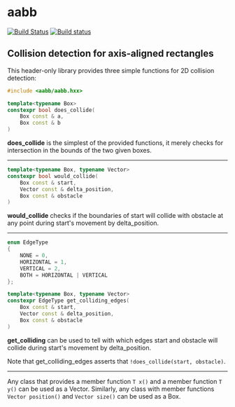 # aabb

[![Build Status](https://travis-ci.org/butzsch/aabb.svg?branch=master)](https://travis-ci.org/butzsch/aabb)
[![Build status](https://ci.appveyor.com/api/projects/status/ghavo0qdlefr0vx3?svg=true)](https://ci.appveyor.com/project/butzsch/aabb)

## Collision detection for axis-aligned rectangles

This header-only library provides three simple functions for 2D collision detection:

```c++
#include <aabb/aabb.hxx>

template<typename Box>
constexpr bool does_collide(
    Box const & a,
    Box const & b
)
```
**does_collide** is the simplest of the provided functions, it merely checks for intersection in the bounds of the two given boxes.

---

```c++
template<typename Box, typename Vector>
constexpr bool would_collide(
    Box const & start,
    Vector const & delta_position,
    Box const & obstacle
)
```
**would_collide** checks if the boundaries of start will collide with obstacle at any point during start's movement by delta_position.

---

```c++
enum EdgeType
{
    NONE = 0,
    HORIZONTAL = 1,
    VERTICAL = 2,
    BOTH = HORIZONTAL | VERTICAL
};

template<typename Box, typename Vector>
constexpr EdgeType get_colliding_edges(
    Box const & start,
    Vector const & delta_position,
    Box const & obstacle
)
```
**get_colliding** can be used to tell with which edges start and obstacle will collide during start's movement by delta_position.

Note that get_colliding_edges asserts that `!does_collide(start, obstacle)`.

---

Any class that provides a member function `T x()` and a member function `T y()` can be used as a Vector. Similarly, any class with member functions `Vector position()` and `Vector size()` can be used as a Box.
